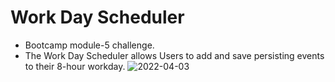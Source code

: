 # Work Day Scheduler
* Bootcamp module-5 challenge.
* The Work Day Scheduler allows Users to add and save persisting events to their 8-hour workday.
![2022-04-03](https://user-images.githubusercontent.com/98507912/161449251-f3e529d3-8ad8-491b-8738-f8b5c6dae161.png)
